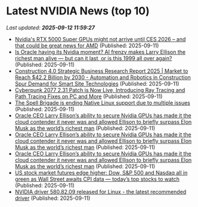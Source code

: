 # Latest NVIDIA News (top 10)
_Last updated: **2025-09-12 11:59:27**_

- [Nvidia's RTX 5000 Super GPUs might not arrive until CES 2026 – and that could be great news for AMD](https://www.techradar.com/computing/gpu/nvidias-rtx-5000-super-gpus-might-not-arrive-until-ces-2026-and-thatd-be-great-news-for-amd) (Published: 2025-09-11)
- [Is Oracle having its Nvidia moment? AI frenzy makes Larry Ellison the richest man alive — but can it last, or is this 1999 all over again?](https://economictimes.indiatimes.com/news/international/us/is-oracle-having-its-nvidia-moment-ai-frenzy-makes-larry-ellison-the-richest-man-alive-but-can-it-last-or-is-this-1999-all-over-again/articleshow/123830301.cms) (Published: 2025-09-11)
- [Construction 4.0 Strategic Business Research Report 2025 | Market to Reach $42.2 Billion by 2030 - Automation and Robotics in Construction Spur Demand for Smart Site Technologies](https://www.globenewswire.com/news-release/2025/09/11/3148471/28124/en/Construction-4-0-Strategic-Business-Research-Report-2025-Market-to-Reach-42-2-Billion-by-2030-Automation-and-Robotics-in-Construction-Spur-Demand-for-Smart-Site-Technologies.html) (Published: 2025-09-11)
- [Cyberpunk 2077 2.31 Patch is Now Live, Introducing Ray Tracing and Path Tracing Fixes on PC and More](https://wccftech.com/cyberpunk-2077-2-31-patch-ray-tracing-fixes/) (Published: 2025-09-11)
- [The Spell Brigade is ending Native Linux support due to multiple issues](https://www.gamingonlinux.com/2025/09/the-spell-brigade-is-ending-native-linux-support-due-to-multiple-issues/.) (Published: 2025-09-11)
- [Oracle CEO Larry Ellison’s ability to secure Nvidia GPUs has made it the cloud contender it never was and allowed Ellison to briefly surpass Elon Musk as the world’s richest man](https://biztoc.com/x/98ce9654a4968d4e) (Published: 2025-09-11)
- [Oracle CEO Larry Ellison’s ability to secure Nvidia GPUs has made it the cloud contender it never was and allowed Ellison to briefly surpass Elon Musk as the world’s richest man](https://finance.yahoo.com/news/oracle-ceo-larry-ellison-ability-111601720.html) (Published: 2025-09-11)
- [Oracle CEO Larry Ellison’s ability to secure Nvidia GPUs has made it the cloud contender it never was and allowed Ellison to briefly surpass Elon Musk as the world’s richest man](https://fortune.com/2025/09/11/larry-ellison-oracle-richest-man-elon-musk-nvidia-jensen-huang-fortune-tech/) (Published: 2025-09-11)
- [US stock market futures edge higher: Dow, S&P 500 and Nasdaq all in green as Wall Street awaits CPI data — today’s top stocks to watch](https://economictimes.indiatimes.com/news/international/us/us-stock-market-futures-edge-higher-dow-sp-500-and-nasdaq-all-in-green-as-wall-street-awaits-cpi-data-todays-top-stocks-to-watch/articleshow/123829613.cms) (Published: 2025-09-11)
- [NVIDIA driver 580.82.09 released for Linux - the latest recommended driver](https://www.gamingonlinux.com/2025/09/nvidia-driver-580-82-09-released-for-linux-the-latest-recommended-driver/.) (Published: 2025-09-11)
